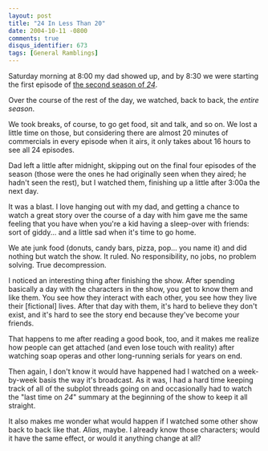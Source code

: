 ```yaml
---
layout: post
title: "24 In Less Than 20"
date: 2004-10-11 -0800
comments: true
disqus_identifier: 673
tags: [General Ramblings]
---
```

Saturday morning at 8:00 my dad showed up, and by 8:30 we were starting
the first episode of [the second season of
*24*](http://www.amazon.com/exec/obidos/ASIN/B00008YGRU/mhsvortex).
 
 Over the course of the rest of the day, we watched, back to back, the
*entire season*.
 
 We took breaks, of course, to go get food, sit and talk, and so on. We
lost a little time on those, but considering there are almost 20 minutes
of commercials in every episode when it airs, it only takes about 16
hours to see all 24 episodes.
 
 Dad left a little after midnight, skipping out on the final four
episodes of the season (those were the ones he had originally seen when
they aired; he hadn't seen the rest), but I watched them, finishing up a
little after 3:00a the next day.
 
 It was a blast. I love hanging out with my dad, and getting a chance to
watch a great story over the course of a day with him gave me the same
feeling that you have when you're a kid having a sleep-over with
friends: sort of giddy... and a little sad when it's time to go home.
 
 We ate junk food (donuts, candy bars, pizza, pop... you name it) and
did nothing but watch the show. It ruled. No responsibility, no jobs, no
problem solving. True decompression.
 
 I noticed an interesting thing after finishing the show. After spending
basically a day with the characters in the show, you get to know them
and like them. You see how they interact with each other, you see how
they live their [fictional] lives. After that day with them, it's hard
to believe they don't exist, and it's hard to see the story end because
they've become your friends.
 
 That happens to me after reading a good book, too, and it makes me
realize how people can get attached (and even lose touch with reality)
after watching soap operas and other long-running serials for years on
end.
 
 Then again, I don't know it would have happened had I watched on a
week-by-week basis the way it's broadcast. As it was, I had a hard time
keeping track of all of the subplot threads going on and occasionally
had to watch the "last time on *24*" summary at the beginning of the
show to keep it all straight.
 
 It also makes me wonder what would happen if I watched some other show
back to back like that. *Alias*, maybe. I already know those characters;
would it have the same effect, or would it anything change at all?
